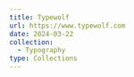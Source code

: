 ```yaml
---
title: Typewolf
url: https://www.typewolf.com
date: 2024-03-22
collection:
  - Typography
type: Collections
---
```

